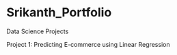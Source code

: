 # Srikanth_Portfolio
Data Science Projects

Project 1: Predicting E-commerce using Linear Regression
